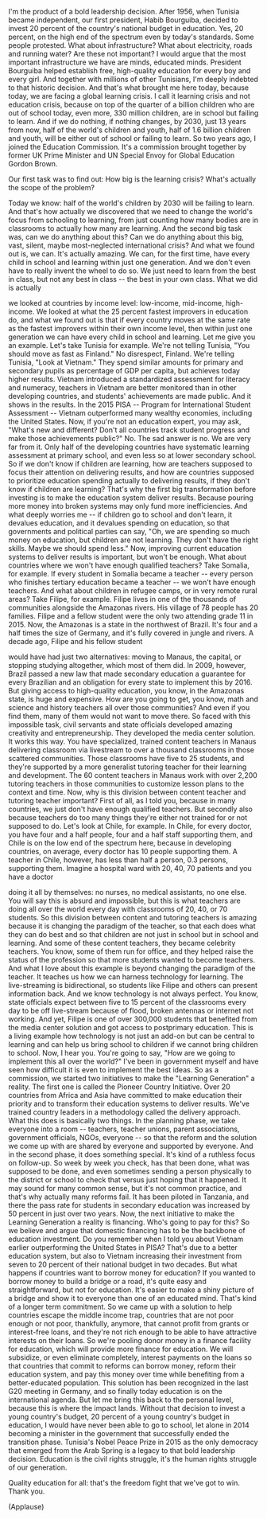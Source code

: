
I&#39;m the product
of a bold leadership decision.
After 1956, when Tunisia
became independent,
our first president, Habib Bourguiba,
decided to invest 20 percent
of the country&#39;s national budget
in education.
Yes, 20 percent,
on the high end of the spectrum
even by today&#39;s standards.
Some people protested.
What about infrastructure?
What about electricity,
roads and running water?
Are these not important?
I would argue
that the most important
infrastructure we have are minds,
educated minds.
President Bourguiba helped establish
free, high-quality education
for every boy and every girl.
And together with millions
of other Tunisians,
I&#39;m deeply indebted
to that historic decision.
And that&#39;s what brought me here today,
because today, we are facing
a global learning crisis.
I call it learning crisis
and not education crisis,
because on top of
the quarter of a billion children
who are out of school today,
even more, 330 million children,
are in school but failing to learn.
And if we do nothing,
if nothing changes,
by 2030, just 13 years from now,
half of the world&#39;s children and youth,
half of 1.6 billion children and youth,
will be either out of school
or failing to learn.
So two years ago,
I joined the Education Commission.
It&#39;s a commission brought together
by former UK Prime Minister
and UN Special Envoy
for Global Education Gordon Brown.

Our first task was to find out:
How big is the learning crisis?
What&#39;s actually the scope of the problem?

Today we know:
half of the world&#39;s children by 2030
will be failing to learn.
And that&#39;s how actually we discovered
that we need to change the world&#39;s focus
from schooling to learning,
from just counting
how many bodies are in classrooms
to actually how many are learning.
And the second big task was,
can we do anything about this?
Can we do anything
about this big, vast, silent,
maybe most-neglected international crisis?
And what we found out is, we can.
It&#39;s actually amazing.
We can, for the first time,
have every child in school and learning
within just one generation.
And we don&#39;t even have to really
invent the wheel to do so.
We just need to learn
from the best in class,
but not any best in class --
the best in your own class.
What we did is actually

we looked at countries by income level:
low-income, mid-income, high-income.
We looked at what the 25 percent
fastest improvers in education do,
and what we found out is
that if every country moves
at the same rate as the fastest improvers
within their own income level,
then within just one generation
we can have every child
in school and learning.
Let me give you an example.
Let&#39;s take Tunisia for example.
We&#39;re not telling Tunisia,
&quot;You should move as fast as Finland.&quot;
No disrespect, Finland.
We&#39;re telling Tunisia,
&quot;Look at Vietnam.&quot;
They spend similar amounts
for primary and secondary pupils
as percentage of GDP per capita,
but achieves today higher results.
Vietnam introduced a standardized
assessment for literacy and numeracy,
teachers in Vietnam are better monitored
than in other developing countries,
and students&#39; achievements
are made public.
And it shows in the results.
In the 2015 PISA --
Program for International
Student Assessment --
Vietnam outperformed
many wealthy economies,
including the United States.
Now, if you&#39;re not an education expert,
you may ask, &quot;What&#39;s new and different?
Don&#39;t all countries track student progress
and make those achievements public?&quot;
No. The sad answer is no.
We are very far from it.
Only half of the developing countries
have systematic learning assessment
at primary school,
and even less so
at lower secondary school.
So if we don&#39;t know
if children are learning,
how are teachers supposed to focus
their attention on delivering results,
and how are countries supposed
to prioritize education spending
actually to delivering results,
if they don&#39;t know
if children are learning?
That&#39;s why the first big transformation
before investing
is to make the education system
deliver results.
Because pouring more money
into broken systems
may only fund more inefficiencies.
And what deeply worries me --
if children go to school and don&#39;t learn,
it devalues education,
and it devalues spending on education,
so that governments
and political parties can say,
&quot;Oh, we are spending
so much money on education,
but children are not learning.
They don&#39;t have the right skills.
Maybe we should spend less.&quot;
Now, improving current
education systems to deliver results
is important, but won&#39;t be enough.
What about countries where
we won&#39;t have enough qualified teachers?
Take Somalia, for example.
If every student in Somalia
became a teacher --
every person who finishes
tertiary education became a teacher --
we won&#39;t have enough teachers.
And what about children in refugee camps,
or in very remote rural areas?
Take Filipe, for example.
Filipe lives in one
of the thousands of communities
alongside the Amazonas rivers.
His village of 78 people has 20 families.
Filipe and a fellow student
were the only two
attending grade 11 in 2015.
Now, the Amazonas is a state
in the northwest of Brazil.
It&#39;s four and a half times
the size of Germany,
and it&#39;s fully covered
in jungle and rivers.
A decade ago, Filipe
and his fellow student

would have had just two alternatives:
moving to Manaus, the capital,
or stopping studying altogether,
which most of them did.
In 2009, however, Brazil passed a new law
that made secondary education
a guarantee for every Brazilian
and an obligation for every state
to implement this by 2016.
But giving access
to high-quality education,
you know, in the Amazonas state,
is huge and expensive.
How are you going to get, you know,
math and science and history teachers
all over those communities?
And even if you find them,
many of them would not want to move there.
So faced with this impossible task,
civil servants and state officials
developed amazing creativity
and entrepreneurship.
They developed the media center solution.
It works this way.
You have specialized,
trained content teachers in Manaus
delivering classroom via livestream
to over a thousand classrooms
in those scattered communities.
Those classrooms have five to 25 students,
and they&#39;re supported
by a more generalist tutoring teacher
for their learning and development.
The 60 content teachers in Manaus
work with over 2,200 tutoring teachers
in those communities
to customize lesson plans
to the context and time.
Now, why is this division
between content teacher
and tutoring teacher important?
First of all, as I told you,
because in many countries,
we just don&#39;t have
enough qualified teachers.
But secondly also because
teachers do too many things
they&#39;re either not trained for
or not supposed to do.
Let&#39;s look at Chile, for example.
In Chile, for every doctor,
you have four and a half people,
four and a half staff supporting them,
and Chile is on the low end
of the spectrum here,
because in developing countries,
on average, every doctor
has 10 people supporting them.
A teacher in Chile, however,
has less than half a person,
0.3 persons, supporting them.
Imagine a hospital ward
with 20, 40, 70 patients
and you have a doctor

doing it all by themselves:
no nurses, no medical assistants,
no one else.
You will say this is
absurd and impossible,
but this is what teachers are doing
all over the world every day
with classrooms of 20, 40, or 70 students.
So this division between content
and tutoring teachers is amazing
because it is changing
the paradigm of the teacher,
so that each does what they can do best
and so that children
are not just in school
but in school and learning.
And some of these content teachers,
they became celebrity teachers.
You know, some of them run for office,
and they helped raise
the status of the profession
so that more students
wanted to become teachers.
And what I love about this example
is beyond changing
the paradigm of the teacher.
It teaches us how we can harness
technology for learning.
The live-streaming is bidirectional,
so students like Filipe and others
can present information back.
And we know technology
is not always perfect.
You know, state officials expect
between five to 15 percent
of the classrooms
every day to be off live-stream
because of flood, broken antennas
or internet not working.
And yet, Filipe is one
of over 300,000 students
that benefited from
the media center solution
and got access to postprimary education.
This is a living example
how technology is not just an add-on
but can be central to learning
and can help us bring school to children
if we cannot bring children to school.
Now, I hear you.
You&#39;re going to say,
&quot;How are we going to implement this
all over the world?&quot;
I&#39;ve been in government myself
and have seen how difficult it is
even to implement the best ideas.
So as a commission,
we started two initiatives
to make the &quot;Learning
Generation&quot; a reality.
The first one is called
the Pioneer Country Initiative.
Over 20 countries from Africa and Asia
have committed to make
education their priority
and to transform their education
systems to deliver results.
We&#39;ve trained country leaders
in a methodology
called the delivery approach.
What this does is basically two things.
In the planning phase,
we take everyone into a room --
teachers, teacher unions,
parent associations,
government officials, NGOs, everyone --
so that the reform
and the solution we come up with
are shared by everyone
and supported by everyone.
And in the second phase,
it does something special.
It&#39;s kind of a ruthless
focus on follow-up.
So week by week you check,
has that been done,
what was supposed to be done,
and even sometimes sending a person
physically to the district or school
to check that versus
just hoping that it happened.
It may sound for many common sense,
but it&#39;s not common practice,
and that&#39;s why actually many reforms fail.
It has been piloted in Tanzania,
and there the pass rate
for students in secondary education
was increased by 50 percent
in just over two years.
Now, the next initiative
to make the Learning Generation a reality
is financing. Who&#39;s going to pay for this?
So we believe and argue
that domestic financing has to be
the backbone of education investment.
Do you remember when I told you
about Vietnam earlier
outperforming the United States in PISA?
That&#39;s due to a better education system,
but also to Vietnam
increasing their investment
from seven to 20 percent
of their national budget in two decades.
But what happens if countries
want to borrow money for education?
If you wanted to borrow money
to build a bridge or a road,
it&#39;s quite easy and straightforward,
but not for education.
It&#39;s easier to make a shiny picture
of a bridge and show it to everyone
than one of an educated mind.
That&#39;s kind of a longer term commitment.
So we came up with a solution
to help countries escape
the middle income trap,
countries that are not poor enough
or not poor, thankfully, anymore,
that cannot profit from grants
or interest-free loans,
and they&#39;re not rich enough
to be able to have attractive
interests on their loans.
So we&#39;re pooling donor money
in a finance facility for education,
which will provide
more finance for education.
We will subsidize,
or even eliminate completely,
interest payments on the loans
so that countries that commit to reforms
can borrow money,
reform their education system,
and pay this money over time
while benefiting
from a better-educated population.
This solution has been recognized
in the last G20 meeting in Germany,
and so finally today
education is on the international agenda.
But let me bring this back
to the personal level,
because this is where the impact lands.
Without that decision
to invest a young country&#39;s budget,
20 percent of a young country&#39;s
budget in education,
I would have never
been able to go to school,
let alone in 2014
becoming a minister in the government
that successfully ended
the transition phase.
Tunisia&#39;s Nobel Peace Prize in 2015
as the only democracy
that emerged from the Arab Spring
is a legacy to that bold
leadership decision.
Education is the civil rights struggle,
it&#39;s the human rights struggle
of our generation.

Quality education for all:
that&#39;s the freedom fight
that we&#39;ve got to win.
Thank you.

(Applause)

